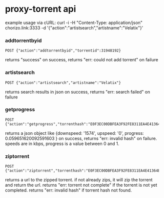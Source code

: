 # proxy-torrent api

example usage via cURL:
	curl -i -H "Content-Type: application/json" chorizo.link:3333 -d '{"action":"artistsearch","artistname":"Velatix"}'

### addtorrentbyid
	POST {"action":"addtorrentbyid","torrentid":31948192}

returns "success" on success, returns "err: could not add torrent" on failure

### artistsearch
	POST {"action":"artistsearch","artistname":"Velatix"}

returns search results in json on success, returns "err: search failed" on failure

### getprogress
	POST {"action":"getprogress","torrenthash":"E0F3EC00DBFEA3F92FE8311EA4E41364E5BBCC93"}

returns a json object like
	{downspeed: '1574',
	upspeed: '0',
	progress: 0.059651620092591603 }
on success, returns "err: invalid hash" on failure. speeds are in kbps, progress is a value between 0 and 1.

### ziptorrent
	POST {"action":"ziptorrent","torrenthash":"E0F3EC00DBFEA3F92FE8311EA4E41364E5BBCC93"}

returns a url to the zipped torrent. if not already zips, it will zip the torrent and return the url.
returns "err: torrent not complete" if the torrent is not yet completed.
returns "err: invalid hash" if torrent hash not found.

